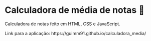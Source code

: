 # Calculadora de média de notas 📝


<p>Calculadora de notas feito em HTML, CSS e JavaScript.</p>


<p>Link para a aplicação: https://guimm91.github.io/calculadora_media/</p>


